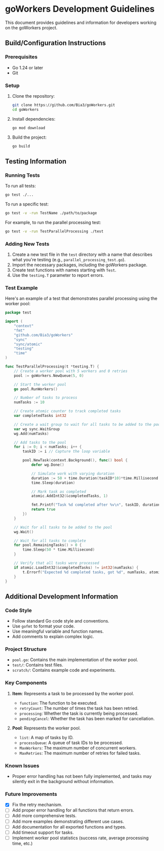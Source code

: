 # goWorkers Development Guidelines

This document provides guidelines and information for developers working on the goWorkers project.

## Build/Configuration Instructions

### Prerequisites

- Go 1.24 or later
- Git

### Setup

1. Clone the repository:
   ```bash
   git clone https://github.com/Bia3/goWorkers.git
   cd goWorkers
   ```

2. Install dependencies:
   ```bash
   go mod download
   ```

3. Build the project:
   ```bash
   go build
   ```

## Testing Information

### Running Tests

To run all tests:
```bash
go test ./...
```

To run a specific test:
```bash
go test -v -run TestName ./path/to/package
```

For example, to run the parallel processing test:
```bash
go test -v -run TestParallelProcessing ./test
```

### Adding New Tests

1. Create a new test file in the `test` directory with a name that describes what you're testing (e.g., `parallel_processing_test.go`).
2. Import the necessary packages, including the goWorkers package.
3. Create test functions with names starting with `Test`.
4. Use the `testing.T` parameter to report errors.

### Test Example

Here's an example of a test that demonstrates parallel processing using the worker pool:

```go
package test

import (
	"context"
	"fmt"
	"github.com/Bia3/goWorkers"
	"sync"
	"sync/atomic"
	"testing"
	"time"
)

func TestParallelProcessing(t *testing.T) {
	// Create a worker pool with 5 workers and 0 retries
	pool := goWorkers.NewQueue(5, 0)

	// Start the worker pool
	go pool.RunWorkers()

	// Number of tasks to process
	numTasks := 10

	// Create atomic counter to track completed tasks
	var completedTasks int32

	// Create a wait group to wait for all tasks to be added to the pool
	var wg sync.WaitGroup
	wg.Add(numTasks)

	// Add tasks to the pool
	for i := 0; i < numTasks; i++ {
		taskID := i // Capture the loop variable

		pool.NewTask(context.Background(), func() bool {
			defer wg.Done()

			// Simulate work with varying duration
			duration := 50 + time.Duration(taskID*10)*time.Millisecond
			time.Sleep(duration)

			// Mark task as completed
			atomic.AddInt32(&completedTasks, 1)

			fmt.Printf("Task %d completed after %v\n", taskID, duration)
			return true
		})
	}

	// Wait for all tasks to be added to the pool
	wg.Wait()

	// Wait for all tasks to complete
	for pool.RemainingTasks() > 0 {
		time.Sleep(50 * time.Millisecond)
	}

	// Verify that all tasks were processed
	if atomic.LoadInt32(&completedTasks) != int32(numTasks) {
		t.Errorf("Expected %d completed tasks, got %d", numTasks, atomic.LoadInt32(&completedTasks))
	}
}
```

## Additional Development Information

### Code Style

- Follow standard Go code style and conventions.
- Use `gofmt` to format your code.
- Use meaningful variable and function names.
- Add comments to explain complex logic.

### Project Structure

- `pool.go`: Contains the main implementation of the worker pool.
- `test/`: Contains test files.
- `scratch/`: Contains example code and experiments.

### Key Components

1. **Item**: Represents a task to be processed by the worker pool.
   - `function`: The function to be executed.
   - `retryCount`: The number of times the task has been retried.
   - `processing`: Whether the task is currently being processed.
   - `pendingCancel`: Whether the task has been marked for cancellation.

2. **Pool**: Represents the worker pool.
   - `list`: A map of tasks by ID.
   - `processQueue`: A queue of task IDs to be processed.
   - `MaxWorkers`: The maximum number of concurrent workers.
   - `MaxRetries`: The maximum number of retries for failed tasks.

### Known Issues

- Proper error handling has not been fully implemented, and tasks may silently exit in the background without information.

### Future Improvements

- [x] Fix the retry mechanism.
- [ ] Add proper error handling for all functions that return errors.
- [ ] Add more comprehensive tests.
- [ ] Add more examples demonstrating different use cases.
- [ ] Add documentation for all exported functions and types.
- [ ] Add timeout support for tasks.
- [ ] Implement worker pool statistics (success rate, average processing time, etc.)
